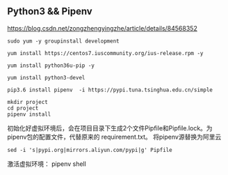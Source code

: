 ## Python3 && Pipenv
https://blog.csdn.net/zongzhengyingzhe/article/details/84568352

```
sudo yum -y groupinstall development

yum install https://centos7.iuscommunity.org/ius-release.rpm -y

yum install python36u-pip -y

yum install python3-devel 

pip3.6 install pipenv  -i https://pypi.tuna.tsinghua.edu.cn/simple 

```


```
mkdir project
cd project
pipenv install
```

初始化好虚拟环境后，会在项目目录下生成2个文件Pipfile和Pipfile.lock。为pipenv包的配置文件，代替原来的 requirement.txt。
将pipenv源替换为阿里云
```
sed -i 's|pypi.org|mirrors.aliyun.com/pypi|g' Pipfile
```
激活虚拟环境： pipenv shell